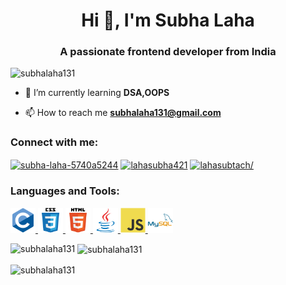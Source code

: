 <h1 align="center">Hi 👋, I'm Subha Laha</h1>
<h3 align="center">A passionate frontend developer from India</h3>

<p align="left"> <img src="https://komarev.com/ghpvc/?username=subhalaha131&label=Profile%20views&color=0e75b6&style=flat" alt="subhalaha131" /> </p>

- 🌱 I’m currently learning **DSA,OOPS**

- 📫 How to reach me **subhalaha131@gmail.com**

<h3 align="left">Connect with me:</h3>
<p align="left">
<a href="https://linkedin.com/in/subha-laha-5740a5244" target="blank"><img align="center" src="https://raw.githubusercontent.com/rahuldkjain/github-profile-readme-generator/master/src/images/icons/Social/linked-in-alt.svg" alt="subha-laha-5740a5244" height="30" width="40" /></a>
<a href="https://www.hackerrank.com/lahasubha421" target="blank"><img align="center" src="https://raw.githubusercontent.com/rahuldkjain/github-profile-readme-generator/master/src/images/icons/Social/hackerrank.svg" alt="lahasubha421" height="30" width="40" /></a>
<a href="https://auth.geeksforgeeks.org/user/lahasubtach/" target="blank"><img align="center" src="https://raw.githubusercontent.com/rahuldkjain/github-profile-readme-generator/master/src/images/icons/Social/geeks-for-geeks.svg" alt="lahasubtach/" height="30" width="40" /></a>
</p>

<h3 align="left">Languages and Tools:</h3>
<p align="left"> <a href="https://www.cprogramming.com/" target="_blank" rel="noreferrer"> <img src="https://raw.githubusercontent.com/devicons/devicon/master/icons/c/c-original.svg" alt="c" width="40" height="40"/> </a> <a href="https://www.w3schools.com/css/" target="_blank" rel="noreferrer"> <img src="https://raw.githubusercontent.com/devicons/devicon/master/icons/css3/css3-original-wordmark.svg" alt="css3" width="40" height="40"/> </a> <a href="https://www.w3.org/html/" target="_blank" rel="noreferrer"> <img src="https://raw.githubusercontent.com/devicons/devicon/master/icons/html5/html5-original-wordmark.svg" alt="html5" width="40" height="40"/> </a> <a href="https://www.java.com" target="_blank" rel="noreferrer"> <img src="https://raw.githubusercontent.com/devicons/devicon/master/icons/java/java-original.svg" alt="java" width="40" height="40"/> </a> <a href="https://developer.mozilla.org/en-US/docs/Web/JavaScript" target="_blank" rel="noreferrer"> <img src="https://raw.githubusercontent.com/devicons/devicon/master/icons/javascript/javascript-original.svg" alt="javascript" width="40" height="40"/> </a> <a href="https://www.mysql.com/" target="_blank" rel="noreferrer"> <img src="https://raw.githubusercontent.com/devicons/devicon/master/icons/mysql/mysql-original-wordmark.svg" alt="mysql" width="40" height="40"/> </a> </p>

<p><img align="left" src="https://github-readme-stats.vercel.app/api/top-langs?username=subhalaha131&show_icons=true&locale=en&layout=compact" alt="subhalaha131" /></p>

<p>&nbsp;<img align="center" src="https://github-readme-stats.vercel.app/api?username=subhalaha131&show_icons=true&locale=en" alt="subhalaha131" /></p>

<p><img align="center" src="https://github-readme-streak-stats.herokuapp.com/?user=subhalaha131&" alt="subhalaha131" /></p>
